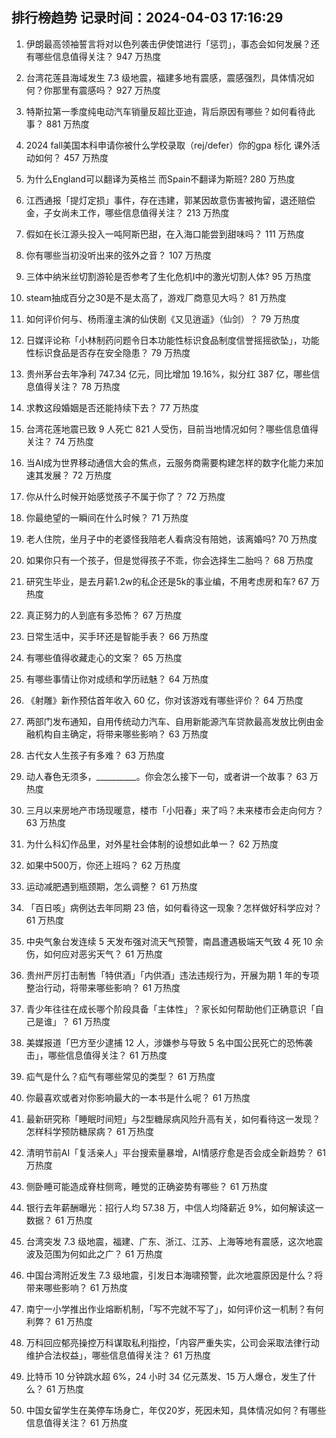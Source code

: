 
## 排行榜趋势 记录时间：2024-04-03 17:16:29
  
  1. 伊朗最高领袖誓言将对以色列袭击伊使馆进行「惩罚」，事态会如何发展？还有哪些信息值得关注？ 947 万热度
    
  2. 台湾花莲县海域发生 7.3 级地震，福建多地有震感，震感强烈，具体情况如何？你那里有震感吗？ 927 万热度
    
  3. 特斯拉第一季度纯电动汽车销量反超比亚迪，背后原因有哪些？如何看待此事？ 881 万热度
    
  4. 2024 fall美国本科申请你被什么学校录取（rej/defer）你的gpa 标化 课外活动如何？ 457 万热度
    
  5. 为什么England可以翻译为英格兰 而Spain不翻译为斯班? 280 万热度
    
  6. 江西通报「提灯定损」事件，存在违建，郭某因故意伤害被拘留，退还赔偿金，子女尚未工作，哪些信息值得关注？ 213 万热度
    
  7. 假如在长江源头投入一吨阿斯巴甜，在入海口能尝到甜味吗？ 111 万热度
    
  8. 你有哪些当初没听出来的弦外之音？ 107 万热度
    
  9. 三体中纳米丝切割游轮是否参考了生化危机I中的激光切割人体? 95 万热度
    
  10. steam抽成百分之30是不是太高了，游戏厂商意见大吗？ 81 万热度
    
  11. 如何评价何与、杨雨潼主演的仙侠剧《又见逍遥》（仙剑）？ 79 万热度
    
  12. 日媒评论称「小林制药问题令日本功能性标识食品制度信誉摇摇欲坠」，功能性标识食品是否存在安全隐患？ 79 万热度
    
  13. 贵州茅台去年净利 747.34 亿元，同比增加 19.16%，拟分红 387 亿，哪些信息值得关注？ 78 万热度
    
  14. 求教这段婚姻是否还能持续下去？ 77 万热度
    
  15. 台湾花莲地震已致 9 人死亡 821 人受伤，目前当地情况如何？哪些信息值得关注？ 74 万热度
    
  16. 当AI成为世界移动通信大会的焦点，云服务商需要构建怎样的数字化能力来加速其发展？ 72 万热度
    
  17. 你从什么时候开始感觉孩子不属于你了？ 72 万热度
    
  18. 你最绝望的一瞬间在什么时候？ 71 万热度
    
  19. 老人住院，坐月子中的老婆怪我陪老人看病没有陪她，该离婚吗? 70 万热度
    
  20. 如果你只有一个孩子，但是觉得孩子不乖，你会选择生二胎吗？ 68 万热度
    
  21. 研究生毕业，是去月薪1.2w的私企还是5k的事业编，不用考虑房和车? 67 万热度
    
  22. 真正努力的人到底有多恐怖？ 67 万热度
    
  23. 日常生活中，买手环还是智能手表？ 66 万热度
    
  24. 有哪些值得收藏走心的文案？ 65 万热度
    
  25. 有哪些事情让你对成绩和学历祛魅？ 64 万热度
    
  26. 《射雕》新作预估首年收入 60 亿，你对该游戏有哪些评价？ 64 万热度
    
  27. 两部门发布通知，自用传统动力汽车、自用新能源汽车贷款最高发放比例由金融机构自主确定，将带来哪些影响？ 63 万热度
    
  28. 古代女人生孩子有多难？ 63 万热度
    
  29. 动人春色无须多，__________。你会怎么接下一句，或者讲一个故事？ 63 万热度
    
  30. 三月以来房地产市场现暖意，楼市「小阳春」来了吗？未来楼市会走向何方？ 63 万热度
    
  31. 为什么科幻作品里，对外星社会体制的设想如此单一？ 62 万热度
    
  32. 如果中500万，你还上班吗？ 62 万热度
    
  33. 运动减肥遇到瓶颈期，怎么调整？ 61 万热度
    
  34. 「百日咳」病例达去年同期 23 倍，如何看待这一现象？怎样做好科学应对？ 61 万热度
    
  35. 中央气象台发连续 5 天发布强对流天气预警，南昌遭遇极端天气致 4 死 10 余伤，如何应对恶劣天气？ 61 万热度
    
  36. 贵州严厉打击制售「特供酒」「内供酒」违法违规行为，开展为期 1 年的专项整治行动，将带来哪些影响？ 61 万热度
    
  37. 青少年往往在成长哪个阶段具备「主体性」？家长如何帮助他们正确意识「自己是谁」？ 61 万热度
    
  38. 美媒报道「巴方至少逮捕 12 人，涉嫌参与导致 5 名中国公民死亡的恐怖袭击」，哪些信息值得关注？ 61 万热度
    
  39. 疝气是什么？疝气有哪些常见的类型？ 61 万热度
    
  40. 你最喜欢或者对你影响最大的一本书是什么呢？ 61 万热度
    
  41. 最新研究称「睡眠时间短」与2型糖尿病风险升高有关，如何看待这一发现？怎样科学预防糖尿病？ 61 万热度
    
  42. 清明节前AI「复活亲人」平台搜索量暴增，AI情感疗愈是否会成全新趋势？ 61 万热度
    
  43. 侧卧睡可能造成脊柱侧弯，睡觉的正确姿势有哪些？ 61 万热度
    
  44. 银行去年薪酬曝光：招行人均 57.38 万，中信人均降薪近 9%，如何解读这一数据？ 61 万热度
    
  45. 台湾突发 7.3 级地震，福建、广东、浙江、江苏、上海等地有震感，这次地震波及范围为何如此之广？ 61 万热度
    
  46. 中国台湾附近发生 7.3 级地震，引发日本海啸预警，此次地震原因是什么？将带来哪些影响？ 61 万热度
    
  47. 南宁一小学推出作业熔断机制，「写不完就不写了」，如何评价这一机制？有何利弊？ 61 万热度
    
  48. 万科回应郁亮操控万科谋取私利指控，「内容严重失实，公司会采取法律行动维护合法权益」，哪些信息值得关注？ 61 万热度
    
  49. 比特币 10 分钟跳水超 6%，24 小时 34 亿元蒸发、15 万人爆仓，发生了什么？ 61 万热度
    
  50. 中国女留学生在美停车场身亡，年仅20岁，死因未知，具体情况如何？有哪些信息值得关注？ 61 万热度
    